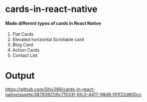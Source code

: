 # cards-in-react-native
 #### Made different types of cards in React Native  ####
 
1.  Flat Cards
2. Elevated horizontal Scrollable card
3. Blog Card
4. Action Cards
5. Contact List


# Output




https://github.com/Shiv266/cards-in-react-native/assets/38793921/6c71533f-6fc3-4417-98d8-f01f22d600cc

